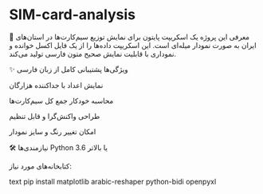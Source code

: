 # SIM-card-analysis



📌 معرفی
این پروژه یک اسکریپت پایتون برای نمایش توزیع سیم‌کارت‌ها در استان‌های ایران به صورت نمودار میله‌ای است. این اسکریپت داده‌ها را از یک فایل اکسل خوانده و نموداری با قابلیت نمایش صحیح متون فارسی تولید می‌کند.

✨ ویژگی‌ها
پشتیبانی کامل از زبان فارسی

نمایش اعداد با جداکننده هزارگان

محاسبه خودکار جمع کل سیم‌کارت‌ها

طراحی واکنش‌گرا و قابل تنظیم

امکان تغییر رنگ و سایز نمودار

🛠 نیازمندی‌ها
Python 3.6 یا بالاتر

کتابخانه‌های مورد نیاز:

text
pip install matplotlib arabic-reshaper python-bidi openpyxl

